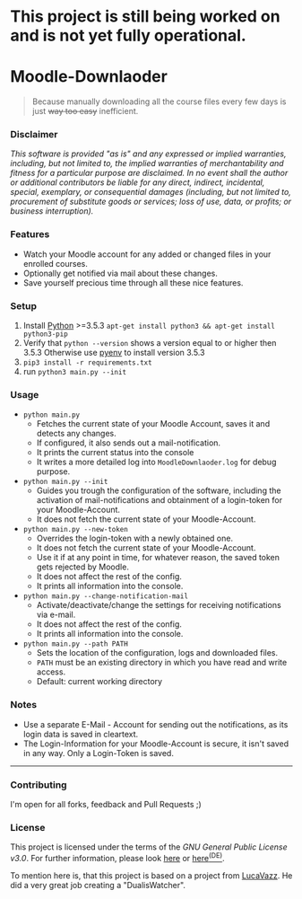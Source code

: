 
This project is still being worked on and is not yet fully operational.
======

# Moodle-Downlaoder

> Because manually downloading all the course files every few days is just ~~way too easy~~ inefficient.


### Disclaimer
*This software is provided "as is" and any expressed or implied warranties, including, but not limited to, the implied warranties of merchantability and fitness for a particular purpose are disclaimed. In no event shall the author or additional contributors be liable for any direct, indirect, incidental, special, exemplary, or consequential damages (including, but not limited to, procurement of substitute goods or services; loss of use, data, or profits; or business interruption).*


### Features
- Watch your Moodle account for any added or changed files in your enrolled courses.
- Optionally get notified via mail about these changes.
- Save yourself precious time through all these nice features.


### Setup
1. Install [Python](https://www.python.org/) >=3.5.3 `apt-get install python3 && apt-get install python3-pip`
2. Verify that `python --version` shows a version equal to or higher then 3.5.3
    Otherwise use [pyenv](https://github.com/pyenv/pyenv#installation) to install version 3.5.3
3. `pip3 install -r requirements.txt`
4. run `python3 main.py --init`


### Usage
- `python main.py`
    - Fetches the current state of your Moodle Account, saves it and detects any changes.
    - If configured, it also sends out a mail-notification.
    - It prints the current status into the console 
	- It writes a more detailed log into `MoodleDownlaoder.log` for debug purpose.
- `python main.py --init`
    - Guides you trough the configuration of the software, including the activation of mail-notifications and obtainment of a login-token for your Moodle-Account.
	- It does not fetch the current state of your Moodle-Account.
- `python main.py --new-token`
    - Overrides the login-token with a newly obtained one.
    - It does not fetch the current state of your Moodle-Account.
    - Use it if at any point in time, for whatever reason, the saved token gets rejected by Moodle.
    - It does not affect the rest of the config.
    - It prints all information into the console.
- `python main.py --change-notification-mail`
    - Activate/deactivate/change the settings for receiving notifications via e-mail.
    - It does not affect the rest of the config.
    - It prints all information into the console.
- `python main.py --path PATH`
    - Sets the location of the configuration, logs and downloaded files. 
    - `PATH` must be an existing directory in which you have read and write access.
    - Default: current working directory


### Notes
- Use a separate E-Mail - Account for sending out the notifications, as its login data is saved in cleartext.
- The Login-Information for your Moodle-Account is secure, it isn't saved in any way. Only a Login-Token is saved.


---


### Contributing
I'm open for all forks, feedback and Pull Requests ;)


### License
This project is licensed under the terms of the *GNU General Public License v3.0*. For further information, please look [here](http://choosealicense.com/licenses/gpl-3.0/) or [here<sup>(DE)</sup>](http://www.gnu.org/licenses/gpl-3.0.de.html).

To mention here is, that this project is based on a project from [LucaVazz](https://github.com/LucaVazz/DualisWatcher). He did a very great job creating a "DualisWatcher".  
